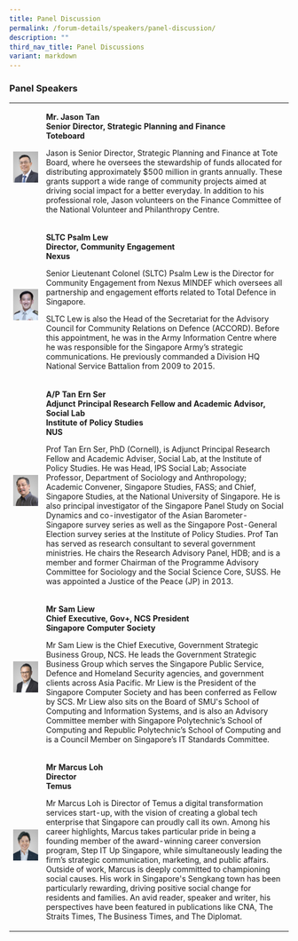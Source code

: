 ```yaml
---
title: Panel Discussion
permalink: /forum-details/speakers/panel-discussion/
description: ""
third_nav_title: Panel Discussions
variant: markdown
---
```

<h3><strong>Panel Speakers<br></strong></h3>
<p></p>
<p></p>
<table style="minWidth: 50px">
<colgroup>
<col>
<col>
</colgroup>
<tbody>
<tr>
<th rowspan="1" colspan="1">
<p></p>
<div class="isomer-image-wrapper">
<img style="width: 100%" height="auto" width="100%" alt="" src="/images/PF 2024/Forum Details/jason_tan.jpg">
</div>
</th>
<td rowspan="1" colspan="1">
	<p><strong>Mr. Jason Tan</strong>
<br><strong>Senior Director, Strategic Planning and Finance</strong>
<br><strong>Toteboard</strong>
<br>
</p>
<p>Jason is Senior Director, Strategic Planning and Finance at Tote Board, where he oversees the stewardship of funds allocated for distributing approximately $500 million in grants annually. These grants support a wide range of community projects aimed at driving social impact for a better everyday. In addition to his professional role, Jason volunteers on the Finance Committee of the National Volunteer and Philanthropy Centre.</p>
<p></p>
</td>
</tr>
<tr>
<td rowspan="1" colspan="1">
<p></p>
<div class="isomer-image-wrapper">
<img style="width: 100%" height="auto" width="100%" alt="" src="/images/PF 2024/Forum Details/sltc_psalm_lew.jpg">
</div>
</td>
<td rowspan="1" colspan="1">
<p><strong>SLTC Psalm Lew</strong>
<br><strong>Director, Community Engagement</strong>
<br><strong>Nexus&nbsp;</strong>
<br>
</p>
<p>Senior Lieutenant Colonel (SLTC) Psalm Lew is the Director for Community Engagement from Nexus MINDEF which oversees all partnership and engagement efforts related to Total Defence in Singapore. ​
<br>
</p>
<p>SLTC Lew is also the Head of the Secretariat for the Advisory Council for Community Relations on Defence (ACCORD). Before this appointment, he was in the Army Information Centre where he was responsible for the Singapore Army’s strategic communications. He previously commanded a Division HQ National Service Battalion from 2009 to 2015.</p>
<p></p>
</td>
</tr>
<tr>
<td rowspan="1" colspan="1">
<p></p>
<div class="isomer-image-wrapper">
<img style="width: 100%" height="auto" width="100%" alt="" src="/images/PF 2024/Forum Details/tan_ern_ser.jpg">
</div>
</td>
<td rowspan="1" colspan="1">
<p><strong>A/P Tan Ern Ser</strong>
<br><strong>Adjunct Principal Research Fellow and Academic Advisor, Social Lab</strong>
<br><strong>Institute of Policy Studies</strong>
<br><strong>NUS</strong>
<br>
</p>
<p>Prof Tan Ern Ser, PhD (Cornell), is Adjunct Principal Research Fellow and Academic Adviser, Social Lab, at the Institute of Policy Studies. He was Head, IPS Social Lab; Associate Professor, Department of Sociology and Anthropology; Academic Convener, Singapore Studies, FASS; and Chief, Singapore Studies, at the National University of Singapore. He is also principal investigator of the Singapore Panel Study on Social Dynamics and co-investigator of the Asian Barometer-Singapore survey series as well as the Singapore Post-General Election survey series at the Institute of Policy Studies. Prof Tan has served as research consultant to several government ministries. He chairs the Research Advisory Panel, HDB; and is a member and former Chairman of the Programme Advisory Committee for Sociology and the Social Science Core, SUSS. He was appointed a Justice of the Peace (JP) in 2013.</p>
<p></p>
</td>
</tr>
<tr>
<td rowspan="1" colspan="1">
<p></p>
<div class="isomer-image-wrapper">
<img style="width: 100%" height="auto" width="100%" alt="" src="/images/PF 2024/Forum Details/vvs_ncs_sam_liew.jpg">
</div>
</td>
<td rowspan="1" colspan="1">
<p><strong>Mr Sam Liew</strong>
<br><strong>Chief Executive, Gov+, NCS President</strong>
<br><strong>Singapore Computer Society</strong>
</p>
<p></p>
<p>Mr Sam Liew is the Chief Executive, Government Strategic Business Group, NCS. He leads the Government Strategic Business Group which serves the Singapore Public Service, Defence and Homeland Security agencies, and government clients across Asia Pacific. Mr Liew is the President of the Singapore Computer Society and has been conferred as Fellow by SCS. Mr Liew also sits on the Board of SMU's School of Computing and Information Systems, and is also an Advisory Committee member with Singapore Polytechnic’s School of Computing and Republic Polytechnic’s School of Computing and is a Council Member on Singapore’s IT Standards Committee.</p>
<p></p>
</td>
</tr>
<tr>
<td rowspan="1" colspan="1">
<p></p>
<div class="isomer-image-wrapper">
<img style="width: 100%" height="auto" width="100%" alt="" src="/images/PF 2024/Forum Details/marcus_loh.jpg">
</div>
</td>
<td rowspan="1" colspan="1">
<p><strong>Mr Marcus Loh</strong>
<br><strong>Director</strong>
<br><strong>Temus</strong>
</p>
<p></p>
<p>Mr Marcus Loh is Director of Temus a digital transformation services start-up, with the vision of creating a global tech enterprise that Singapore can proudly call its own. Among his career highlights, Marcus takes particular pride in being a founding member of the award-winning career conversion program, Step IT Up Singapore, while simultaneously leading the firm’s strategic communication, marketing, and public affairs. Outside of work, Marcus is deeply committed to championing social causes. His work in Singapore's Sengkang town has been particularly rewarding, driving positive social change for residents and families. An avid reader, speaker and writer, his perspectives have been featured in publications like CNA, The Straits Times, The Business Times, and The Diplomat.</p>
</td>
</tr>
</tbody>
</table>